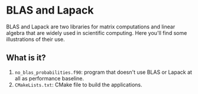 # BLAS and Lapack

BLAS and Lapack are two libraries for matrix computations and linear algebra
that are widely used in scientific computing.  Here you'll find some
illustrations of their use.


## What is it?

1. `no_blas_probabilities.f90`: program that doesn't use BLAS or Lapack at all
   as performance baseline.
1. `CMakeLists.txt`: CMake file to build the applications.
